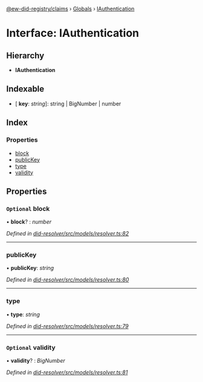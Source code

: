[@ew-did-registry/claims](../README.md) › [Globals](../globals.md) › [IAuthentication](iauthentication.md)

# Interface: IAuthentication

## Hierarchy

* **IAuthentication**

## Indexable

* \[ **key**: *string*\]: string | BigNumber | number

## Index

### Properties

* [block](iauthentication.md#optional-block)
* [publicKey](iauthentication.md#publickey)
* [type](iauthentication.md#type)
* [validity](iauthentication.md#optional-validity)

## Properties

### `Optional` block

• **block**? : *number*

*Defined in [did-resolver/src/models/resolver.ts:82](https://github.com/energywebfoundation/ew-did-registry/blob/b1d68b0/packages/did-resolver/src/models/resolver.ts#L82)*

___

###  publicKey

• **publicKey**: *string*

*Defined in [did-resolver/src/models/resolver.ts:80](https://github.com/energywebfoundation/ew-did-registry/blob/b1d68b0/packages/did-resolver/src/models/resolver.ts#L80)*

___

###  type

• **type**: *string*

*Defined in [did-resolver/src/models/resolver.ts:79](https://github.com/energywebfoundation/ew-did-registry/blob/b1d68b0/packages/did-resolver/src/models/resolver.ts#L79)*

___

### `Optional` validity

• **validity**? : *BigNumber*

*Defined in [did-resolver/src/models/resolver.ts:81](https://github.com/energywebfoundation/ew-did-registry/blob/b1d68b0/packages/did-resolver/src/models/resolver.ts#L81)*
